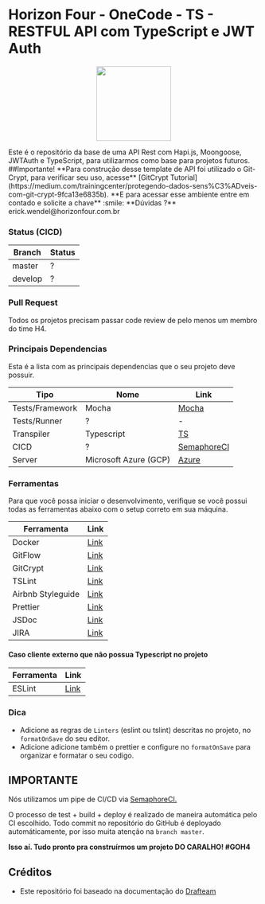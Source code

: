# Horizon Four - OneCode - TS - RESTFUL API com TypeScript e JWT Auth

<p align="center">
  <img width="150" heigth="150" src="https://cdn-images-1.medium.com/fit/c/200/200/1*OePo_jaUkiInnxiTMHOO_g.png">
</p>
Este é o repositório da base de uma API Rest com Hapi.js, Moongoose, JWTAuth e TypeScript, para utilizarmos como base para projetos futuros.    
##Importante! 
**Para construção desse template de API foi utilizado o Git-Crypt, para verificar seu uso, acesse**            
[GitCrypt Tutorial](https://medium.com/trainingcenter/protegendo-dados-sens%C3%ADveis-com-git-crypt-9fca13e6835b).    
**E para acessar esse ambiente entre em contado e solicite a chave** :smile:         
**Dúvidas ?** erick.wendel@horizonfour.com.br  

### Status (CICD)

| Branch | Status |
| ------ | ------ |
| master | ? |
| develop | ? |

### Pull Request
Todos os projetos precisam passar code review de pelo menos um membro do time H4.


### Principais Dependencias
Esta é a lista com as principais dependencias que o seu projeto deve possuir.

| Tipo | Nome | Link |
| ------ | ------ | ------ |
| Tests/Framework | Mocha | [Mocha](https://mochajs.org) |
| Tests/Runner | ? | - |
| Transpiler | Typescript  | [TS](www.typescriptlang.org) |
| CICD | ? | [SemaphoreCI](https://www.semaphoreci.com) |
| Server | Microsoft Azure (GCP) | [Azure]() |

### Ferramentas
Para que você possa iniciar o desenvolvimento, verifique se você possui todas as ferramentas abaixo com o setup correto em sua máquina.

| Ferramenta | Link |
| ------ | ------ |
| Docker | [Link](https://www.docker.com/) |
| GitFlow | [Link](https://github.com/nvie/gitflow/wiki/Installation) |
| GitCrypt | [Link](https://github.com/AGWA/git-crypt) |
| TSLint | [Link](https://palantir.github.io/tslint/) |
| Airbnb Styleguide | [Link](https://github.com/airbnb/javascript) |
| Prettier | [Link](https://github.com/prettier/prettier) |
| JSDoc | [Link](http://usejsdoc.org) |
| JIRA | [Link](https://horizonfour.atlassian.net/) |


#### Caso cliente externo que não possua Typescript no projeto
| Ferramenta | Link |
| ------ | ------ |
| ESLint | [Link](https://eslint.org) | 


### Dica
 - Adicione as regras de `Linters` (eslint ou tslint) descritas no projeto, no `formatOnSave` do seu editor.
 - Adicione adicione também o prettier e configure no `formatOnSave` para organizar e formatar o seu codigo.

## IMPORTANTE
Nós utilizamos um pipe de CI/CD via [SemaphoreCI.](https://semaphoreci.com/)

O processo de test + build + deploy é realizado de maneira automática pelo CI escolhido. Todo commit no repositório do GitHub é deployado automáticamente, por isso muita atenção na `branch master`.

**Isso aí. Tudo pronto pra construírmos um projeto DO CARALHO! #GOH4**

## Créditos
- Este repositório foi baseado na documentação do [Drafteam](github.com/drafteam)

